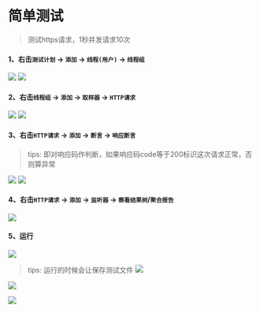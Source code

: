 # 简单测试

> 测试https请求，1秒并发请求10次

#### 1、右击`测试计划` -> `添加` -> `线程(用户)` -> `线程组`

![](images/jmeter-simple-test-01.png)
![](images/jmeter-simple-test-02.png)

#### 2、右击`线程组` -> `添加` -> `取样器` -> `HTTP请求`

![](images/jmeter-simple-test-03.png)
![](images/jmeter-simple-test-04.png)

#### 3、右击`HTTP请求` -> `添加` -> `断言` -> `响应断言`

> tips: 即对响应码作判断，如果响应码code等于200标识这次请求正常，否则算异常

![](images/jmeter-simple-test-05.png)
![](images/jmeter-simple-test-06.png)

#### 4、右击`HTTP请求` -> `添加` -> `监听器` -> `察看结果树`/`聚合报告`

![](images/jmeter-simple-test-07.png)

#### 5、运行

![](images/jmeter-simple-test-08.png)


> tips: 运行的时候会让保存测试文件
> ![](images/jmeter-simple-test-09.png)

![](images/jmeter-simple-test-10.png)

![](images/jmeter-simple-test-11.png)
